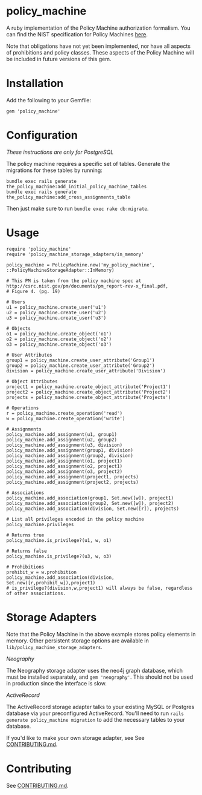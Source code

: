 policy_machine
==============

A ruby implementation of the Policy Machine authorization formalism.  You can find the NIST specification for Policy
Machines [here](http://csrc.nist.gov/pm/documents/pm_report-rev-x_final.pdf).

Note that obligations have not yet been implemented, nor have all aspects of prohibitions and policy classes.  These aspects of the Policy Machine
will be included in future versions of this gem.

# Installation

Add the following to your Gemfile:
```
gem 'policy_machine'
```

# Configuration
_These instructions are only for PostgreSQL_

The policy machine requires a specific set of tables. Generate the migrations for these tables by running:
```
bundle exec rails generate the_policy_machine:add_initial_policy_machine_tables
bundle exec rails generate the_policy_machine:add_cross_assignments_table

```
Then just make sure to run `bundle exec rake db:migrate`.

# Usage
```
require 'policy_machine'
require 'policy_machine_storage_adapters/in_memory'

policy_machine = PolicyMachine.new('my_policy_machine', ::PolicyMachineStorageAdapter::InMemory)

# This PM is taken from the policy machine spec at http://csrc.nist.gov/pm/documents/pm_report-rev-x_final.pdf,
# Figure 4. (pg. 19)

# Users
u1 = policy_machine.create_user('u1')
u2 = policy_machine.create_user('u2')
u3 = policy_machine.create_user('u3')

# Objects
o1 = policy_machine.create_object('o1')
o2 = policy_machine.create_object('o2')
o3 = policy_machine.create_object('o3')

# User Attributes
group1 = policy_machine.create_user_attribute('Group1')
group2 = policy_machine.create_user_attribute('Group2')
division = policy_machine.create_user_attribute('Division')

# Object Attributes
project1 = policy_machine.create_object_attribute('Project1')
project2 = policy_machine.create_object_attribute('Project2')
projects = policy_machine.create_object_attribute('Projects')

# Operations
r = policy_machine.create_operation('read')
w = policy_machine.create_operation('write')

# Assignments
policy_machine.add_assignment(u1, group1)
policy_machine.add_assignment(u2, group2)
policy_machine.add_assignment(u3, division)
policy_machine.add_assignment(group1, division)
policy_machine.add_assignment(group2, division)
policy_machine.add_assignment(o1, project1)
policy_machine.add_assignment(o2, project1)
policy_machine.add_assignment(o3, project2)
policy_machine.add_assignment(project1, projects)
policy_machine.add_assignment(project2, projects)

# Associations
policy_machine.add_association(group1, Set.new([w]), project1)
policy_machine.add_association(group2, Set.new([w]), project2)
policy_machine.add_association(division, Set.new([r]), projects)

# List all privileges encoded in the policy machine
policy_machine.privileges

# Returns true
policy_machine.is_privilege?(u1, w, o1)

# Returns false
policy_machine.is_privilege?(u3, w, o3)

# Prohibitions
prohibit_w = w.prohibition
policy_machine.add_association(division, Set.new([r,prohibit_w]),project1)
# is_privilege?(division,w,project1) will always be false, regardless of other associations.
```

# Storage Adapters

Note that the Policy Machine in the above example stores policy elements in memory.  Other persistent
storage options are available in `lib/policy_machine_storage_adapters`.

*Neography*

The Neography storage adapter uses the neo4j graph database, which must be installed separately,
and `gem 'neography'`. This should not be used in production since the interface is slow.

*ActiveRecord*

The ActiveRecord storage adapter talks to your existing MySQL or Postgres database via your preconfigured
ActiveRecord. You'll need to run `rails generate policy_machine migration` to add the necessary
tables to your database.

If you'd like to make your own storage adapter, see See [CONTRIBUTING.md](CONTRIBUTING.md).

# Contributing

See [CONTRIBUTING.md](CONTRIBUTING.md).
